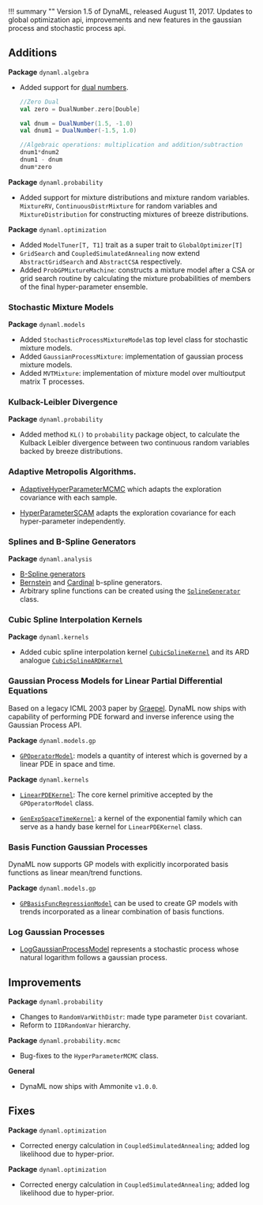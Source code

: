 !!! summary ""
    Version 1.5 of DynaML, released August 11, 2017. Updates to global
    optimization api, improvements and new features in the gaussian
    process and stochastic process api.
   

## Additions

**Package** `dynaml.algebra`

 - Added support for [dual numbers](https://en.wikipedia.org/wiki/Dual_number).

   ```scala
   //Zero Dual
   val zero = DualNumber.zero[Double]  
   
   val dnum = DualNumber(1.5, -1.0) 
   val dnum1 = DualNumber(-1.5, 1.0) 
   
   //Algebraic operations: multiplication and addition/subtraction
   dnum1*dnum2
   dnum1 - dnum
   dnum*zero 
   ```

**Package** `dynaml.probability`

 - Added support for mixture distributions and mixture random variables. `MixtureRV`, `ContinuousDistrMixture` for random variables and `MixtureDistribution` for constructing mixtures of breeze distributions.

**Package** `dynaml.optimization`

 - Added `ModelTuner[T, T1]` trait as a super trait to `GlobalOptimizer[T]`
 - `GridSearch` and `CoupledSimulatedAnnealing` now extend `AbstractGridSearch` and `AbstractCSA` respectively.
 - Added `ProbGPMixtureMachine`: constructs a mixture model after a CSA or grid search routine by calculating the mixture probabilities of members of the final hyper-parameter ensemble.

### Stochastic Mixture Models

**Package** `dynaml.models`

 - Added `StochasticProcessMixtureModel`as top level class for stochastic mixture models.
 - Added `GaussianProcessMixture`: implementation of gaussian process
   mixture models.
 - Added `MVTMixture`: implementation of mixture model over
   multioutput matrix T processes.

### Kulback-Leibler Divergence

**Package** `dynaml.probability`
  
  - Added method `KL()` to `probability` package object, to calculate
    the Kulback Leibler divergence between two continuous random
    variables backed by breeze distributions. 
	
	

### Adaptive Metropolis Algorithms.

 - [AdaptiveHyperParameterMCMC](https://transcendent-ai-labs.github.io/api_docs/DynaML/v1.5/dynaml-core/#io.github.mandar2812.dynaml.probability.mcmc.AdaptiveHyperParameterMCMC) which
   adapts the exploration covariance with each sample.
   
 - [HyperParameterSCAM](https://transcendent-ai-labs.github.io/api_docs/DynaML/v1.5/dynaml-core/#io.github.mandar2812.dynaml.probability.mcmc.HyperParameterSCAM) adapts
   the exploration covariance for each hyper-parameter independently.


### Splines and B-Spline Generators

**Package** `dynaml.analysis`

 - [B-Spline generators](https://transcendent-ai-labs.github.io/api_docs/DynaML/v1.5/dynaml-core/#io.github.mandar2812.dynaml.analysis.BSplineGenerator)
 - [Bernstein](https://transcendent-ai-labs.github.io/api_docs/DynaML/v1.5/dynaml-core/#io.github.mandar2812.dynaml.analysis.BernsteinSplineGenerator$) and [Cardinal](https://transcendent-ai-labs.github.io/api_docs/DynaML/v1.5/dynaml-core/#io.github.mandar2812.dynaml.analysis.CardinalBSplineGenerator$) b-spline generators.
 - Arbitrary spline functions can be created using the [`SplineGenerator`](https://transcendent-ai-labs.github.io/api_docs/DynaML/v1.5/dynaml-core/#io.github.mandar2812.dynaml.analysis.SplineGenerator) class.

### Cubic Spline Interpolation Kernels

**Package** `dynaml.kernels`

 - Added cubic spline interpolation kernel [`CubicSplineKernel`](https://transcendent-ai-labs.github.io/api_docs/DynaML/v1.5/dynaml-core/#io.github.mandar2812.dynaml.kernels.CubicSplineKernel) and its ARD analogue [`CubicSplineARDKernel`](https://transcendent-ai-labs.github.io/api_docs/DynaML/v1.5/dynaml-core/#io.github.mandar2812.dynaml.kernels.CubicSplineARDKernel) 

### Gaussian Process Models for Linear Partial Differential Equations

Based on a legacy ICML 2003 paper by [Graepel](https://www.aaai.org/Papers/ICML/2003/ICML03-033.pdf). DynaML now ships with capability of performing PDE forward and inverse inference using the Gaussian Process API.

**Package** `dynaml.models.gp`

 - [`GPOperatorModel`](https://transcendent-ai-labs.github.io/api_docs/DynaML/v1.5/dynaml-core/#io.github.mandar2812.dynaml.models.gp.GPOperatorModel): models a quantity of interest which is governed by a linear PDE in space and time.

**Package** `dynaml.kernels`

 - [`LinearPDEKernel`](https://transcendent-ai-labs.github.io/api_docs/DynaML/v1.5/dynaml-core/#io.github.mandar2812.dynaml.kernels.LinearPDEKernel): The core kernel primitive accepted by the `GPOperatorModel` class.

 - [`GenExpSpaceTimeKernel`](https://transcendent-ai-labs.github.io/api_docs/DynaML/v1.5/dynaml-core/index.html#io.github.mandar2812.dynaml.kernels.GenExpSpaceTimeKernel): a kernel of the exponential family which can serve as a handy base kernel for `LinearPDEKernel` class.


### Basis Function Gaussian Processes

DynaML now supports GP models with explicitly incorporated basis
functions as linear mean/trend functions.

**Package** `dynaml.models.gp`
 
 - [`GPBasisFuncRegressionModel`](https://transcendent-ai-labs.github.io/api_docs/DynaML/v1.5/dynaml-core/#io.github.mandar2812.dynaml.models.gp.GPBasisFuncRegressionModel) can
   be used to create GP models with trends incorporated as a linear
   combination of basis functions.
   
### Log Gaussian Processes

 - [LogGaussianProcessModel](https://transcendent-ai-labs.github.io/api_docs/DynaML/v1.5/dynaml-core/#io.github.mandar2812.dynaml.models.gp.LogGaussianProcessModel) represents
   a stochastic process whose natural logarithm follows a gaussian process.


## Improvements

**Package** `dynaml.probability`

  - Changes to `RandomVarWithDistr`: made type parameter `Dist` covariant.
  - Reform to `IIDRandomVar` hierarchy.
  
**Package** `dynaml.probability.mcmc`

 - Bug-fixes to the `HyperParameterMCMC` class. 

**General**

 - DynaML now ships with Ammonite `v1.0.0`.


## Fixes

**Package** `dynaml.optimization`

 - Corrected energy calculation in `CoupledSimulatedAnnealing`; added
   log likelihood due to hyper-prior. 
   
**Package** `dynaml.optimization`

 - Corrected energy calculation in `CoupledSimulatedAnnealing`; added
   log likelihood due to hyper-prior. 
   
   
 


